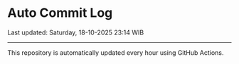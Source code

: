 # Auto Commit Log

Last updated: Saturday, 18-10-2025 23:14 WIB

---

This repository is automatically updated every hour using GitHub Actions.
